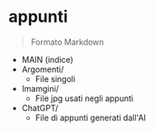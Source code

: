# appunti 
> Formato Markdown

- MAIN   (indice)
- Argomenti/
  - File singoli
- Imamgini/
  - File jpg usati negli appunti
- ChatGPT/
  - File di appunti generati dall'AI
